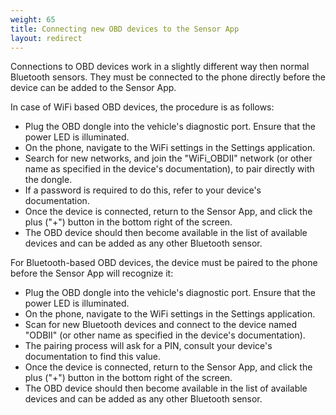```yaml
---
weight: 65
title: Connecting new OBD devices to the Sensor App
layout: redirect
---
```


Connections to OBD devices work in a slightly different way then normal Bluetooth sensors. They must be connected to the phone directly before the device can be added to the Sensor App.

In case of WiFi based OBD devices, the procedure is as follows:

* Plug the OBD dongle into the vehicle's diagnostic port. Ensure that the power LED is illuminated.
* On the phone, navigate to the WiFi settings in the Settings application.
* Search for new networks, and join the "WiFi_OBDII" network (or other name as specified in the device's documentation), to pair directly with the dongle.
* If a password is required to do this, refer to your device's documentation.
* Once the device is connected, return to the Sensor App, and click the plus ("+") button in the bottom right of the screen.
* The OBD device should then become available in the list of available devices and can be added as any other Bluetooth sensor.

For Bluetooth-based OBD devices, the device must be paired to the phone before the Sensor App will recognize it:

* Plug the OBD dongle into the vehicle's diagnostic port. Ensure that the power LED is illuminated.
* On the phone, navigate to the WiFi settings in the Settings application.
* Scan for new Bluetooth devices and connect to the device named "ODBII" (or other name as specified in the device's documentation).
* The pairing process will ask for a PIN, consult your device's documentation to find this value.
* Once the device is connected, return to the Sensor App, and click the plus ("+") button in the bottom right of the screen.
* The OBD device should then become available in the list of available devices and can be added as any other Bluetooth sensor.